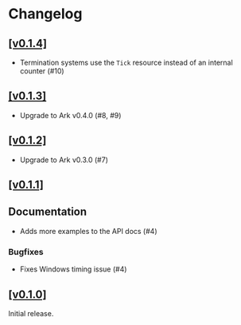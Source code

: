 # Changelog

## [[v0.1.4]](https://github.com/mlange-42/ark-tools/compare/v0.1.3...v0.1.4)

- Termination systems use the `Tick` resource instead of an internal counter (#10)

## [[v0.1.3]](https://github.com/mlange-42/ark-tools/compare/v0.1.2...v0.1.3)

- Upgrade to Ark v0.4.0 (#8, #9)

## [[v0.1.2]](https://github.com/mlange-42/ark-tools/compare/v0.1.1...v0.1.2)

- Upgrade to Ark v0.3.0 (#7)

## [[v0.1.1]](https://github.com/mlange-42/ark-tools/compare/v0.1.0...v0.1.1)

## Documentation

- Adds more examples to the API docs (#4)

### Bugfixes

- Fixes Windows timing issue (#4)

## [[v0.1.0]](https://github.com/mlange-42/ark-tools/tree/v0.1.0)

Initial release.
